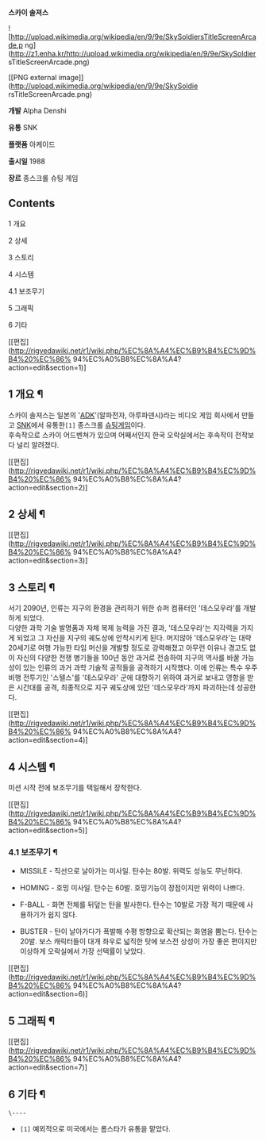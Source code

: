 **스카이 솔져스**

![http://upload.wikimedia.org/wikipedia/en/9/9e/SkySoldiersTitleScreenArcade.p
ng](http://z1.enha.kr/http://upload.wikimedia.org/wikipedia/en/9/9e/SkySoldier
sTitleScreenArcade.png)

[[PNG external image]](http://upload.wikimedia.org/wikipedia/en/9/9e/SkySoldie
rsTitleScreenArcade.png)

**개발**
Alpha Denshi

**유통**
SNK

**플랫폼**
아케이드

**출시일**
1988

**장르**
종스크롤 슈팅 게임

  

## Contents

    

1 개요

2 상세

3 스토리

4 시스템

    

4.1 보조무기

5 그래픽

6 기타

[[편집](http://rigvedawiki.net/r1/wiki.php/%EC%8A%A4%EC%B9%B4%EC%9D%B4%20%EC%86%
94%EC%A0%B8%EC%8A%A4?action=edit&section=1)]

## 1 개요 ¶

스카이 솔져스는 일본의 '[ADK](ADK.md)'(알파전자, 아루파덴시)라는 비디오 게임 회사에서 만들고
[SNK](SNK.md)에서 유통한`[1]` 종스크롤 [슈팅게임](%EC%8A%88%ED%8C%85%20%EA%B2%8C%EC%9E%84.md)이다.  
후속작으로 스카이 어드벤쳐가 있으며 어째서인지 한국 오락실에서는 후속작이 전작보다 널리 알려졌다.

[[편집](http://rigvedawiki.net/r1/wiki.php/%EC%8A%A4%EC%B9%B4%EC%9D%B4%20%EC%86%
94%EC%A0%B8%EC%8A%A4?action=edit&section=2)]

## 2 상세 ¶

  

[[편집](http://rigvedawiki.net/r1/wiki.php/%EC%8A%A4%EC%B9%B4%EC%9D%B4%20%EC%86%
94%EC%A0%B8%EC%8A%A4?action=edit&section=3)]

## 3 스토리 ¶

서기 2090년, 인류는 지구의 환경을 관리하기 위한 슈퍼 컴퓨터인 '데스모우라'를 개발하게 되었다.  
다양한 과학 기술 발명품과 자체 복제 능력을 가진 결과, '데스모우라'는 지각력을 가지게 되었고 그 자신을 지구의 궤도상에 안착시키게 된다.
머지않아 '데스모우라'는 대략 20세기로 여행 가능한 타임 머신을 개발할 정도로 강력해졌고 아무런 이유나 경고도 없이 자신의 다양한 전쟁
병기들을 100년 동안 과거로 전송하여 지구의 역사를 바꿀 가능성이 있는 인류의 과거 과학 기술적 공적들을 공격하기 시작했다. 이에 인류는
특수 우주 비행 전투기인 '스텔스'를 '데스모우라' 군에 대항하기 위하여 과거로 보내고 영항을 받은 시간대를 공격, 최종적으로 지구 궤도상에
있던 '데스모우라'까지 파괴하는데 성공한다.

[[편집](http://rigvedawiki.net/r1/wiki.php/%EC%8A%A4%EC%B9%B4%EC%9D%B4%20%EC%86%
94%EC%A0%B8%EC%8A%A4?action=edit&section=4)]

## 4 시스템 ¶

미션 시작 전에 보조무기를 택일해서 장착한다.

[[편집](http://rigvedawiki.net/r1/wiki.php/%EC%8A%A4%EC%B9%B4%EC%9D%B4%20%EC%86%
94%EC%A0%B8%EC%8A%A4?action=edit&section=5)]

### 4.1 보조무기 ¶

  * MISSILE - 직선으로 날아가는 미사일. 탄수는 80발. 위력도 성능도 무난하다.  

  * HOMING - 호밍 미사일. 탄수는 60발. 호밍기능이 장점이지만 위력이 나쁘다.   

  * F-BALL - 화면 전체를 뒤덮는 탄을 발사한다. 탄수는 10발로 가장 적기 때문에 사용하기가 쉽지 않다.  

  * BUSTER - 탄이 날아가다가 폭발해 수평 방향으로 확산되는 화염을 뿜는다. 탄수는 20발. 보스 캐릭터들이 대개 좌우로 넓직한 탓에 보스전 상성이 가장 좋은 편이지만 이상하게 오락실에서 가장 선택률이 낮았다.   

[[편집](http://rigvedawiki.net/r1/wiki.php/%EC%8A%A4%EC%B9%B4%EC%9D%B4%20%EC%86%
94%EC%A0%B8%EC%8A%A4?action=edit&section=6)]

## 5 그래픽 ¶

  

[[편집](http://rigvedawiki.net/r1/wiki.php/%EC%8A%A4%EC%B9%B4%EC%9D%B4%20%EC%86%
94%EC%A0%B8%EC%8A%A4?action=edit&section=7)]

## 6 기타 ¶

  

`\----`

  * `[1]` 예외적으로 미국에서는 롬스타가 유통을 맡았다.

